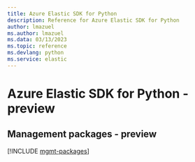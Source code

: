 ```yaml
---
title: Azure Elastic SDK for Python
description: Reference for Azure Elastic SDK for Python
author: lmazuel
ms.author: lmazuel
ms.data: 03/13/2023
ms.topic: reference
ms.devlang: python
ms.service: elastic
---
```

# Azure Elastic SDK for Python - preview

## Management packages - preview
[!INCLUDE [mgmt-packages](elastic-mgmt-index.md)]